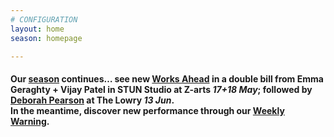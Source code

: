 ```yaml
---
# CONFIGURATION
layout: home
season: homepage

---
```

#### Our [season](/current/2018-springsummer) continues… see new [Works Ahead](/current/2018-worksahead) in a double bill from Emma Geraghty + Vijay Patel in STUN Studio at Z-arts *17+18 May*; followed by [Deborah Pearson](/current/2018-springsummer/pearson) at The Lowry *13 Jun*.<br>In the meantime, discover new performance through our <a href="http://wordofwarning.posthaven.com" target="_blank">Weekly Warning</a>.
